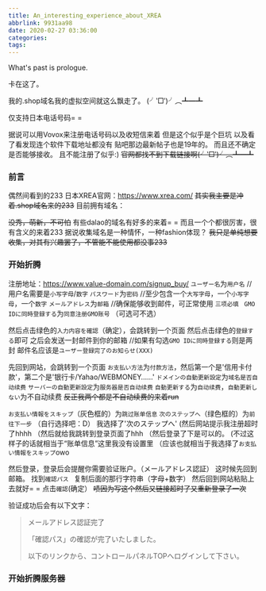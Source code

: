 ```yaml
---
title: An_interesting_experience_about_XREA
abbrlink: 9931aa98
date: 2020-02-27 03:36:00
categories:
tags:
---
```

What's past is prologue.

<!--more-->卡在这了。
我的.shop域名我的虚拟空间就这么飘走了。
(╯‵□′)╯︵┻━┻

仅支持日本电话号码= =

据说可以用Vovox来注册电话号码以及收短信来着
但是这个似乎是个巨坑
以及看了看发现连个软件下载地址都没有
贴吧那边最新帖子也是19年的。
而且还不确定是否能够接收。
且不能注册了似乎:)
~~官网都找不到下载链接啊(╯‵□′)╯︵┻━┻~~


### 前言
偶然间看到的233
日本XREA官网：https://www.xrea.com/
~~其实我主要是冲着.shop域名来的233~~
目前拥有域名：

~~没秀，萌新，不可怕~~
有些dalao的域名有好多的来着= =
而且一个个都很厉害，很有含义的来着233
据说收集域名是一种情怀，一种fashion体现？
~~我只是单纯想要收集，对其有兴趣罢了，不管能不能使用都没事233~~

### 开始折腾

注册地址：https://www.value-domain.com/signup_buy/
`ユーザー名`为`用户名`
//用户名需要是`小写字母`/`数字`
`パスワード`为`密码`
//至少包含一个`大写字母`，一个`小写字母`，一个`数字`
`メールアドレス`为`邮箱`
//确保能够收到邮件，可正常使用
`三项必填`
` GMO IDに同時登録する`为`同意注册GMO账号`
（可选可不选）

然后点击绿色的`入力内容を確認`（确定），会跳转到一个页面
然后点击绿色的`登録する`即可
之后会发送一封邮件到你的邮箱
//如果有勾选`GMO IDに同時登録する`则是两封
邮件名应该是`ユーザー登録完了のお知らせ(XXX)`

先回到网站，会跳转到一个页面
`お支払い方法`为`付款方法`，然后第一个是'信用卡付款'，第二个是'银行卡/Yahao/WEBMONEY……'
`ドメインの自動更新設定`为`域名是否自动续费`
`サーバーの自動更新設定`为`服务器是否自动续费`
`自動更新する`为`自动续费`，`自動更新しない`为不自动续费
~~反正我两个都是不自动续费的来着run~~

`お支払い情報をスキップ`（灰色框的）为`跳过账单信息`
`次のステップへ`（绿色框的）为`前往下一步`
（自行选择吧：D）
我选择了'次のステップへ'
(然后网站提示我注册超时了hhhh
（然后就给我跳转到登录页面了hhh
（然后登录了下是可以的。
(不过这样子的话就相当于“账单信息”这里我没有设置里
（应该也就相当于我选择了`お支払い情報をスキップ`owo

然后登录，登录后会提醒你需要验证账户。（メールアドレス認証）
这时候先回到邮箱。
找到`確認パス `
复制后面的那行字符串（字母+数字）
然后回到网站粘贴上去就好= =
点击`確認`(确定）
~~啧因为写这个然后又链接超时了又重新登录了一次~~

验证成功后会有以下文字：

> メールアドレス認証完了
> 
> 「確認パス」の確認が完了いたしました。
> 
> 以下のリンクから、コントロールパネルTOPへログインして下さい。

### 开始折腾服务器







